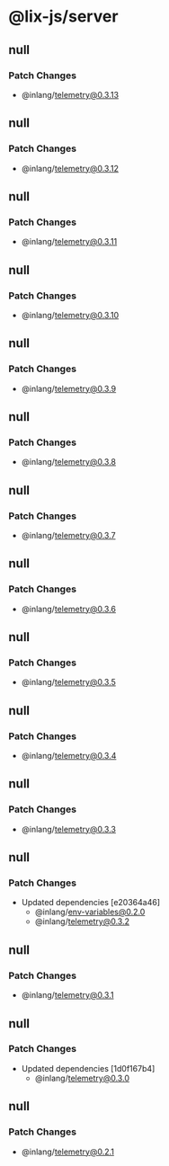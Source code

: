 # @lix-js/server

## null

### Patch Changes

- @inlang/telemetry@0.3.13

## null

### Patch Changes

- @inlang/telemetry@0.3.12

## null

### Patch Changes

- @inlang/telemetry@0.3.11

## null

### Patch Changes

- @inlang/telemetry@0.3.10

## null

### Patch Changes

- @inlang/telemetry@0.3.9

## null

### Patch Changes

- @inlang/telemetry@0.3.8

## null

### Patch Changes

- @inlang/telemetry@0.3.7

## null

### Patch Changes

- @inlang/telemetry@0.3.6

## null

### Patch Changes

- @inlang/telemetry@0.3.5

## null

### Patch Changes

- @inlang/telemetry@0.3.4

## null

### Patch Changes

- @inlang/telemetry@0.3.3

## null

### Patch Changes

- Updated dependencies [e20364a46]
  - @inlang/env-variables@0.2.0
  - @inlang/telemetry@0.3.2

## null

### Patch Changes

- @inlang/telemetry@0.3.1

## null

### Patch Changes

- Updated dependencies [1d0f167b4]
  - @inlang/telemetry@0.3.0

## null

### Patch Changes

- @inlang/telemetry@0.2.1
